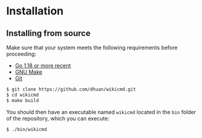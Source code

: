 # Installation

## Installing from source

Make sure that your system meets the following requirements before proceeding:

- [Go 1.18 or more recent](https://go.dev/)
- [GNU Make](https://www.gnu.org/software/make/)
- [Git](https://git-scm.com/)

```sh
$ git clone https://github.com/dhuan/wikicmd.git
$ cd wikicmd
$ make build
```

You should then have an executable named `wikicmd` located in the `bin` folder of the repository, which you can execute:

```sh
$ ./bin/wikicmd
```
